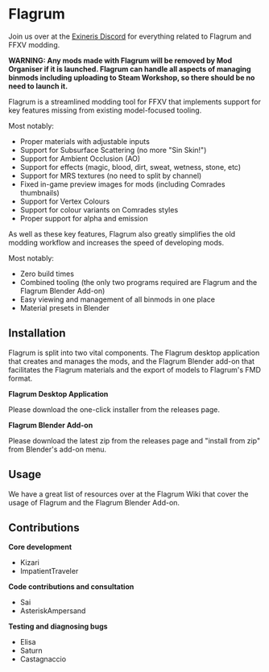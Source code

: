 # Flagrum

Join us over at the [Exineris Discord](https://discord.gg/7cNNwwJKsJ) for everything related to Flagrum and FFXV modding.

**WARNING: Any mods made with Flagrum will be removed by Mod Organiser if it is launched. Flagrum can handle all aspects of managing binmods including uploading to Steam Workshop, so there should be no need to launch it.**

Flagrum is a streamlined modding tool for FFXV that implements support for
key features missing from existing model-focused tooling.

Most notably:
* Proper materials with adjustable inputs
* Support for Subsurface Scattering (no more "Sin Skin!")
* Support for Ambient Occlusion (AO)
* Support for effects (magic, blood, dirt, sweat, wetness, stone, etc)
* Support for MRS textures (no need to split by channel)
* Fixed in-game preview images for mods (including Comrades thumbnails)
* Support for Vertex Colours
* Support for colour variants on Comrades styles
* Proper support for alpha and emission

As well as these key features, Flagrum also greatly simplifies the
old modding workflow and increases the speed of developing mods.

Most notably:
* Zero build times
* Combined tooling (the only two programs required are Flagrum and the Flagrum Blender Add-on)
* Easy viewing and management of all binmods in one place
* Material presets in Blender

## Installation

Flagrum is split into two vital components. The Flagrum desktop application that creates and manages the mods, and the Flagrum Blender add-on that facilitates the Flagrum materials and the export of models to Flagrum's FMD format.

**Flagrum Desktop Application**

Please download the one-click installer from the releases page.

**Flagrum Blender Add-on**

Please download the latest zip from the releases page and "install from zip" from Blender's add-on menu.

## Usage

We have a great list of resources over at the Flagrum Wiki that cover the usage of Flagrum and the Flagrum Blender Add-on.

## Contributions

**Core development**
* Kizari
* ImpatientTraveler

**Code contributions and consultation**
* Sai
* AsteriskAmpersand

**Testing and diagnosing bugs**
* Elisa
* Saturn
* Castagnaccio
